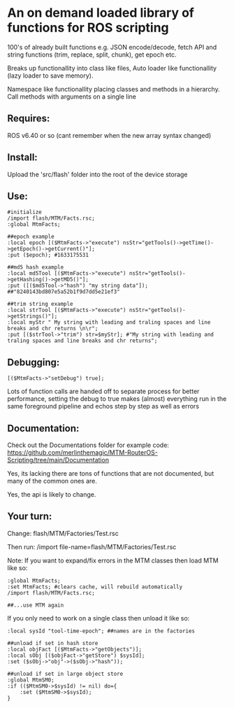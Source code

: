 # An on demand loaded library of functions for ROS scripting

100's of already built functions e.g. JSON encode/decode, fetch API and string functions (trim, replace, split, chunk), get epoch etc.

Breaks up functionallity into class like files, Auto loader like functionallity (lazy loader to save memory).

Namespace like functionallity placing classes and methods in a hierarchy. Call methods with arguments on a single line

## Requires:

ROS v6.40 or so (cant remember when the new array syntax changed)

## Install:

Upload the 'src/flash' folder into the root of the device storage

## Use:

```
#initialize
/import flash/MTM/Facts.rsc;
:global MtmFacts;

##epoch example
:local epoch [($MtmFacts->"execute") nsStr="getTools()->getTime()->getEpoch()->getCurrent()"];
:put ($epoch); #1633175531

##md5 hash example
:local md5Tool [($MtmFacts->"execute") nsStr="getTools()->getHashing()->getMD5()"];
:put ([($md5Tool->"hash") "my string data"]); ##"8240143bd807e5a52b1f9d7dd5e21ef3"

##trim string example
:local strTool [($MtmFacts->"execute") nsStr="getTools()->getStrings()"];
:local myStr " My string with leading and traling spaces and line breaks and chr returns \n\r";
:put [($strTool->"trim") str=$myStr]; #"My string with leading and traling spaces and line breaks and chr returns";
```

## Debugging:

```
[($MtmFacts->"setDebug") true];
```

Lots of function calls are handed off to separate process for better performance, setting the debug to true 
makes (almost) everything run in the same foreground pipeline and echos step by step as well as errors

## Documentation:

Check out the Documentations folder for example code: https://github.com/merlinthemagic/MTM-RouterOS-Scripting/tree/main/Documentation

Yes, its lacking there are tons of functions that are not documented, but many of the common ones are.

Yes, the api is likely to change.


## Your turn:

Change: flash/MTM/Factories/Test.rsc

Then run: /import file-name=flash/MTM/Factories/Test.rsc

Note: If you want to expand/fix errors in the MTM classes then load MTM like so:

```
:global MtmFacts;
:set MtmFacts; #clears cache, will rebuild automatically
/import flash/MTM/Facts.rsc;

##...use MTM again
```

If you only need to work on a single class then unload it like so:

```
:local sysId "tool-time-epoch"; ##names are in the factories

##unload if set in hash store
:local objFact [($MtmFacts->"getObjects")];
:local sObj [($objFact->"getStore") $sysId];
:set ($sObj->"obj"->($sObj->"hash"));

##unload if set in large object store
:global MtmSM0;
:if (($MtmSM0->$sysId) != nil) do={
	:set ($MtmSM0->$sysId);
}
```




